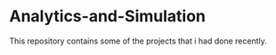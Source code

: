 # Analytics-and-Simulation

This repository contains some of the projects that i had done recently.
